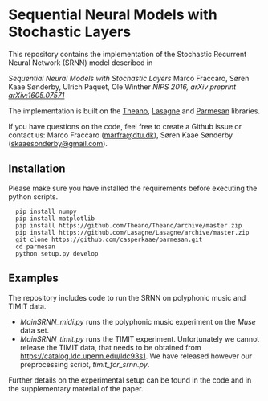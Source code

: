 Sequential Neural Models with Stochastic Layers
=======
This repository contains the implementation of the Stochastic Recurrent Neural Network (SRNN) model described in

*Sequential Neural Models with Stochastic Layers*
Marco Fraccaro, Søren Kaae Sønderby, Ulrich Paquet, Ole Winther
*NIPS 2016, arXiv preprint [arXiv:1605.07571](https://arxiv.org/abs/1605.07571)*

The implementation is built on the [Theano](<https://github.com/Theano/Theano>), [Lasagne](<http://github.com/Lasagne/Lasagne>) and [Parmesan](<https://github.com/casperkaae/parmesan>) libraries.

If you have questions on the code, feel free to create a Github issue or contact us: Marco Fraccaro (marfra@dtu.dk), 
Søren Kaae Sønderby (skaaesonderby@gmail.com).


Installation
------------
Please make sure you have installed the requirements before executing the python scripts.

```
  pip install numpy
  pip install matplotlib
  pip install https://github.com/Theano/Theano/archive/master.zip
  pip install https://github.com/Lasagne/Lasagne/archive/master.zip
  git clone https://github.com/casperkaae/parmesan.git
  cd parmesan
  python setup.py develop
```


Examples
-------------
The repository includes code to run the SRNN on polyphonic music and TIMIT data. 

* *MainSRNN_midi.py* runs the polyphonic music experiment on the *Muse* data set.
* *MainSRNN_timit.py* runs the TIMIT experiment. Unfortunately we cannot release the TIMIT data, that needs to be obtained
 from https://catalog.ldc.upenn.edu/ldc93s1. We have released however our preprocessing script, *timit_for_srnn.py*.

Further details on the experimental setup can be found in the code and in the supplementary material of the paper.

